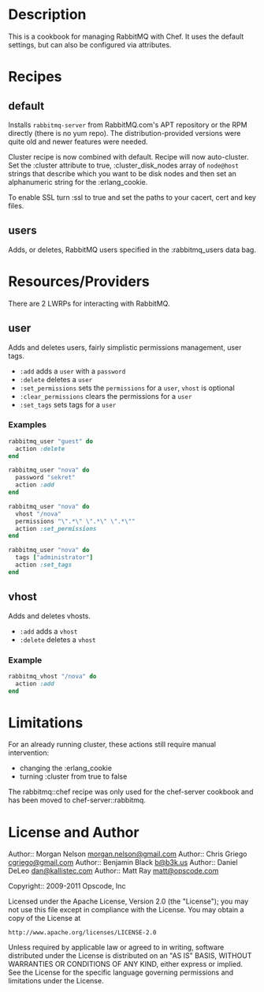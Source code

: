 Description
===========
This is a cookbook for managing RabbitMQ with Chef.  It uses the default settings, but can also be configured via attributes.

Recipes
=======
default
-------
Installs `rabbitmq-server` from RabbitMQ.com's APT repository or the RPM directly (there is no yum repo). The distribution-provided versions were quite old and newer features were needed.

Cluster recipe is now combined with default. Recipe will now auto-cluster. Set the :cluster attribute to true, :cluster_disk_nodes array of `node@host` strings that describe which you want to be disk nodes and then set an alphanumeric string for the :erlang_cookie. 

To enable SSL turn :ssl to true and set the paths to your cacert, cert and key files.

users
-----
Adds, or deletes, RabbitMQ users specified in the :rabbitmq_users data bag.

Resources/Providers
===================
There are 2 LWRPs for interacting with RabbitMQ.

user
----
Adds and deletes users, fairly simplistic permissions management, user tags.

- `:add` adds a `user` with a `password`
- `:delete` deletes a `user`
- `:set_permissions` sets the `permissions` for a `user`, `vhost` is optional
- `:clear_permissions` clears the permissions for a `user`
- `:set_tags` sets tags for a `user`

### Examples
``` ruby
rabbitmq_user "guest" do
  action :delete
end

rabbitmq_user "nova" do
  password "sekret"
  action :add
end

rabbitmq_user "nova" do
  vhost "/nova"
  permissions "\".*\" \".*\" \".*\""
  action :set_permissions
end

rabbitmq_user "nova" do
  tags ["administrator"]
  action :set_tags
end
```

vhost
-----
Adds and deletes vhosts.

- `:add` adds a `vhost`
- `:delete` deletes a `vhost`

### Example
``` ruby
rabbitmq_vhost "/nova" do
  action :add
end
```

Limitations
===========
For an already running cluster, these actions still require manual intervention:
- changing the :erlang_cookie 
- turning :cluster from true to false

The rabbitmq::chef recipe was only used for the chef-server cookbook and has been moved to chef-server::rabbitmq.

License and Author
==================

Author:: Morgan Nelson <morgan.nelson@gmail.com>
Author:: Chris Griego <cgriego@gmail.com>
Author:: Benjamin Black <b@b3k.us>
Author:: Daniel DeLeo <dan@kallistec.com>
Author:: Matt Ray <matt@opscode.com>

Copyright:: 2009-2011 Opscode, Inc

Licensed under the Apache License, Version 2.0 (the "License");
you may not use this file except in compliance with the License.
You may obtain a copy of the License at

    http://www.apache.org/licenses/LICENSE-2.0

Unless required by applicable law or agreed to in writing, software
distributed under the License is distributed on an "AS IS" BASIS,
WITHOUT WARRANTIES OR CONDITIONS OF ANY KIND, either express or implied.
See the License for the specific language governing permissions and
limitations under the License.
